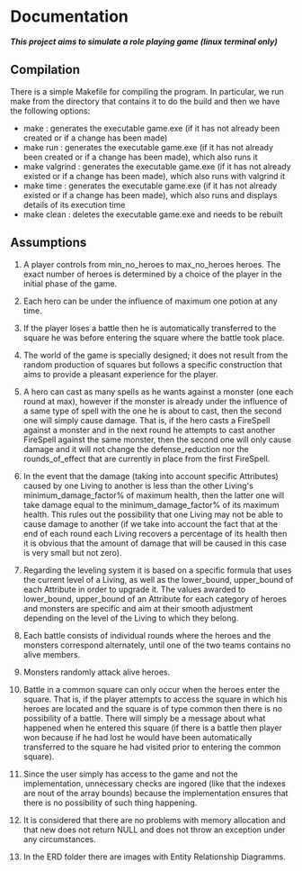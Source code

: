 # Documentation #

***This project aims to simulate a role playing game (linux terminal only)***

## Compilation ##

There is a simple Makefile for compiling the program. In particular, we run make from the directory that contains it to do the build and then we
have the following options:

- make          : generates the executable game.exe (if it has not already been created or if a change has been made)
- make run      : generates the executable game.exe (if it has not already been created or if a change has been made), which also runs it
- make valgrind : generates the executable game.exe (if it has not already existed or if a change has been made), which also runs with valgrind it
- make time     : generates the executable game.exe (if it has not already existed or if a change has been made), which also runs and displays details of its execution time
- make clean    : deletes the executable game.exe and needs to be rebuilt


## Assumptions ##

1. A player controls from min_no_heroes to max_no_heroes heroes. The exact number of heroes is determined by a choice of the player in the initial phase of the game.

2. Each hero can be under the influence of maximum one potion at any time.

3. If the player loses a battle then he is automatically transferred to the square he was before entering the square where the battle took place.

4. The world of the game is specially designed; it does not result from the random production of squares but follows a specific construction that aims to provide a pleasant
   experience for the player.

5. A hero can cast as many spells as he wants against a monster (one each round at max), however if the monster is already under the influence of a same type of spell with the one he is about to cast,
   then the second one will simply cause damage. That is, if the hero casts a FireSpell against a monster and in the next round he attempts to cast another FireSpell against the same
   monster, then the second one will only cause damage and it will not change the defense_reduction nor the rounds_of_effect that are currently in place from the first FireSpell.

6. In the event that the damage (taking into account specific Attributes) caused by one Living to another is less than the other Living's minimum_damage_factor% of maximum health, then
   the latter one will take damage equal to the minimum_damage_factor% of its maximum health. This rules out the possibility that one Living may not be able to
   cause damage to another (if we take into account the fact that at the end of each round each Living recovers a percentage of its health then it is obvious that the amount of damage that
   will be caused in this case is very small but not zero).

7. Regarding the leveling system it is based on a specific formula that uses the current level of a Living, as well as the lower_bound, upper_bound of each Attribute in order to
   upgrade it. The values ​​awarded to lower_bound, upper_bound of an Attribute for each category of heroes and monsters are specific and aim at their smooth adjustment depending on the level
   of the Living to which they belong.

8. Each battle consists of individual rounds where the heroes and the monsters correspond alternately, until one of the two teams contains no alive members.

9. Monsters randomly attack alive heroes.

10. Battle in a common square can only occur when the heroes enter the square. That is, if the player attempts to access the square in which his heroes are located and
    the square is of type common then there is no possibility of a battle. There will simply be a message about what happened when he entered this square (if there is a battle then
    player won because if he had lost he would have been automatically transferred to the square he had visited prior to entering the common square).

11. Since the user simply has access to the game and not the implementation, unnecessary checks are ingored (like that the indexes are nout of the array bounds) because the implementation ensures that
    there is no possibility of such thing happening.

12. It is considered that there are no problems with memory allocation and that new does not return NULL and does not throw an exception under any circumstances.

13. In the ERD folder there are images with Entity Relationship Diagramms.
